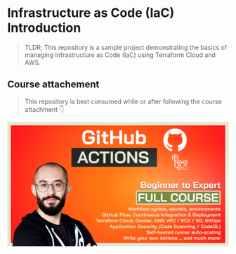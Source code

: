 # Infrastructure as Code (IaC) Introduction

> TLDR; This repository is a sample project demonstrating the basics of managing Infrastructure as Code (IaC) using Terraform Cloud and AWS.

## Course attachement

> This repository is best consumed while or after following the course attachment 👇

<a href="https://www.youtube.com/playlist?list=PLArH6NjfKsUhvGHrpag7SuPumMzQRhUKY" target="_blank"><img src="./images/course_banner.png" /></a>
